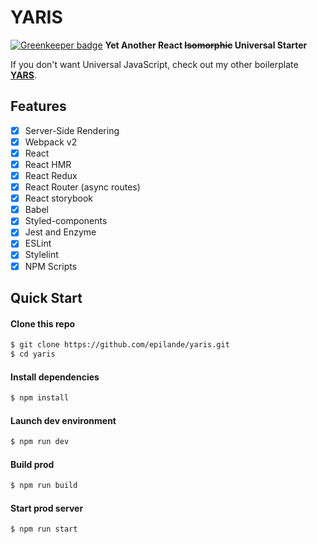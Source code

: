 # YARIS

[![Greenkeeper badge](https://badges.greenkeeper.io/epilande/yaris.svg)](https://greenkeeper.io/)
**Yet Another React ~~Isomorphic~~ Universal Starter**

If you don't want Universal JavaScript, check out my other boilerplate **[YARS](https://github.com/epilande/yars)**.

## Features
- [X] Server-Side Rendering
- [X] Webpack v2
- [X] React
- [X] React HMR
- [X] React Redux
- [X] React Router (async routes)
- [X] React storybook
- [X] Babel
- [X] Styled-components
- [X] Jest and Enzyme
- [X] ESLint
- [X] Stylelint
- [X] NPM Scripts

## Quick Start

#### Clone this repo

```bash
$ git clone https://github.com/epilande/yaris.git
$ cd yaris
```

#### Install dependencies

```bash
$ npm install
```

#### Launch dev environment

```bash
$ npm run dev
```

#### Build prod

```bash
$ npm run build
```

#### Start prod server

```bash
$ npm run start
```

